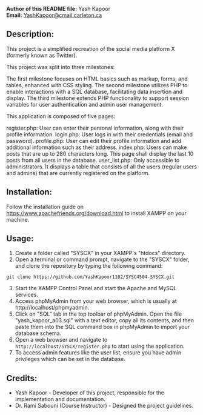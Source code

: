 **Author of this README file:** Yash Kapoor   
**Email:** YashKapoor@cmail.carleton.ca

Description:
------------
This project is a simplified recreation of the social media platform X (formerly known as Twitter). 

This project was split into three milestones:

The first milestone focuses on HTML basics such as markup, forms, and tables, enhanced with CSS styling.
The second milestone utilizes PHP to enable interactions with a SQL database, facilitating data insertion
and display. 
The third milestone extends PHP functionality to support session variables for user authentication and admin
user management.

This application is composed of five pages:

register.php: User can enter their personal information, along with their profile information.
login.php: User logs in with their credentials (email and password).
profile.php: User can edit their profile information and add additional information such as their address.
index.php: Users can make posts that are up to 280 characters long. This page shall display the last 10 posts from all users in the database.
user_list.php: Only accessible to administrators. It displays a table that consists of all the users (regular users and admins) that are 
currently registered on the platform.

Installation:
-------------
Follow the installation guide on https://www.apachefriends.org/download.html to install XAMPP on your machine.

Usage:
-------
1. Create a folder called "SYSCX" in your XAMPP's "htdocs" directory.
2. Open a terminal or command prompt, navigate to the "SYSCX" folder, and clone the repository by typing the following command:
```
git clone https://github.com/YashKapoor1102/SYSC4504-SYSCX.git
```
3. Start the XAMPP Control Panel and start the Apache and MySQL services.
4. Access phpMyAdmin from your web browser, which is usually at http://localhost/phpmyadmin.
5. Click on "SQL" tab in the top toolbar of phpMyAdmin. Open the file "yash_kapoor_a03.sql"
with a text editor, copy all its contents, and then paste them into the SQL command box in
phpMyAdmin to import your database schema.
6. Open a web browser and navigate to `http://localhost/SYSCX/register.php` to start using the application.
7. To access admin features like the user list, ensure you have admin privileges which can be set in the database.

Credits:
-------
- Yash Kapoor - Developer of this project, responsible for the implementation and documentation.
- Dr. Rami Sabouni (Course Instructor) - Designed the project guidelines.
